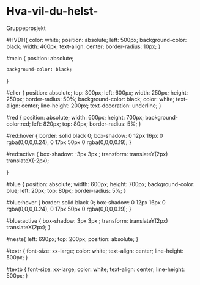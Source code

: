 # Hva-vil-du-helst-
Gruppeprosjekt

#HVDH{
    color: white;
    position: absolute;
    left: 500px;
    background-color: black;
    width: 400px;
    text-align: center;
    border-radius: 10px;
}

#main {
    position: absolute;
    
    background-color: black;
}

#eller {
    position: absolute;
    top: 300px;
    left: 600px;
    width: 250px;
    height: 250px;
    border-radius: 50%;
    background-color: black;
    color: white;
    text-align: center;
    line-height: 200px;
    text-decoration: underline;
}

#red {
    position: absolute;
    width: 600px;
    height: 700px;
    background-color:red;
    left: 820px;
    top: 80px;
    border-radius: 5%;
}

#red:hover {
    border: solid black 0;
    box-shadow: 0 12px 16px 0 rgba(0,0,0,0.24), 0 17px 50px 0 rgba(0,0,0,0.19);
}

#red:active {
    box-shadow: -3px 3px ;
    transform: translateY(2px) translateX(-2px);
    
}

#blue {
    position: absolute;
    width: 600px;
    height: 700px;
    background-color: blue;
    left: 20px;
    top: 80px;
    border-radius: 5%;
}

#blue:hover {
    border: solid black 0;
    box-shadow: 0 12px 16px 0 rgba(0,0,0,0.24), 0 17px 50px 0 rgba(0,0,0,0.19);
}

#blue:active {
    box-shadow: 3px 3px ;
    transform: translateY(2px) translateX(2px);
}


#neste{
    left: 690px;
    top: 200px;
    position: absolute;
}

#textr {
    font-size: xx-large;
    color: white;
    text-align: center;
    line-height: 500px;
}

#textb {
    font-size: xx-large;
    color: white;
    text-align: center;
    line-height: 500px;
}
